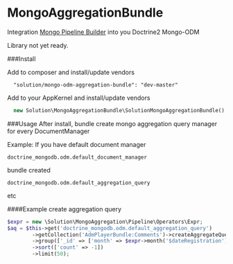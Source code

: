 MongoAggregationBundle
=======================

Integration [Mongo Pipeline Builder](https://github.com/f1nder/SolutionPipelineBuilder) into you Doctrine2 Mongo-ODM

Library not yet ready.

###Install

Add to composer and install/update vendors
```
  "solution/mongo-odm-aggregation-bundle": "dev-master"
```

Add to your AppKernel and install/update vendors
``` php
  new Solution\MongoAggregationBundle\SolutionMongoAggregationBundle()
```

###Usage
After install, bundle create mongo aggregation query manager for every DocumentManager

Example:
If you have default document manager
```
doctrine_mongodb.odm.default_document_manager
```
bundle created
```
doctrine_mongodb.odm.default_aggregation_query
```
etc

####Example create aggregation query
``` php
$expr = new \Solution\MongoAggregation\Pipeline\Operators\Expr;
$aq = $this->get('doctrine_mongodb.odm.default_aggregation_query')
        ->getCollection('AdmPlayerBundle:Comments')->createAggregateQuery()
        ->group(['_id' => ['month' => $expr->month('$dateRegistration')], 'count' => $expr->sum(1)])
        ->sort(['count' => -1])
        ->limit(50);
```


